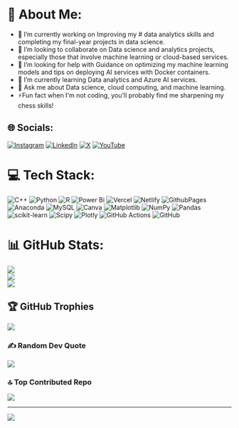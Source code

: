 # 💫 About Me:
- 🔭 I’m currently working on Improving my # data analytics skills and completing my final-year projects in data science.
- 🌱 I’m looking to collaborate on Data science and analytics projects, especially those that involve machine learning or cloud-based services.
- 👯 I’m looking for help with Guidance on optimizing my machine learning models and tips on deploying AI services with Docker containers.
- 🤔 I’m currently learning Data analytics and Azure AI services.
- 💬 Ask me about Data science, cloud computing, and machine learning.
- ⚡Fun fact when I'm not coding, you'll probably find me sharpening my chess skills!


## 🌐 Socials:
[![Instagram](https://img.shields.io/badge/Instagram-%23E4405F.svg?logo=Instagram&logoColor=white)](https://instagram.com/harsh_bajpay) [![LinkedIn](https://img.shields.io/badge/LinkedIn-%230077B5.svg?logo=linkedin&logoColor=white)](https://linkedin.com/in/Harsh-Bajpay) [![X](https://img.shields.io/badge/X-black.svg?logo=X&logoColor=white)](https://x.com/imharshbajpay) [![YouTube](https://img.shields.io/badge/YouTube-%23FF0000.svg?logo=YouTube&logoColor=white)](https://youtube.com/@CodeWithPandat) 

# 💻 Tech Stack:
![C++](https://img.shields.io/badge/c++-%2300599C.svg?style=flat&logo=c%2B%2B&logoColor=white) ![Python](https://img.shields.io/badge/python-3670A0?style=flat&logo=python&logoColor=ffdd54) ![R](https://img.shields.io/badge/r-%23276DC3.svg?style=flat&logo=r&logoColor=white) ![Power Bi](https://img.shields.io/badge/power_bi-F2C811?style=flat&logo=powerbi&logoColor=black) ![Vercel](https://img.shields.io/badge/vercel-%23000000.svg?style=flat&logo=vercel&logoColor=white) ![Netlify](https://img.shields.io/badge/netlify-%23000000.svg?style=flat&logo=netlify&logoColor=#00C7B7) ![GithubPages](https://img.shields.io/badge/github%20pages-121013?style=flat&logo=github&logoColor=white) ![Anaconda](https://img.shields.io/badge/Anaconda-%2344A833.svg?style=flat&logo=anaconda&logoColor=white) ![MySQL](https://img.shields.io/badge/mysql-4479A1.svg?style=flat&logo=mysql&logoColor=white) ![Canva](https://img.shields.io/badge/Canva-%2300C4CC.svg?style=flat&logo=Canva&logoColor=white) ![Matplotlib](https://img.shields.io/badge/Matplotlib-%23ffffff.svg?style=flat&logo=Matplotlib&logoColor=black) ![NumPy](https://img.shields.io/badge/numpy-%23013243.svg?style=flat&logo=numpy&logoColor=white) ![Pandas](https://img.shields.io/badge/pandas-%23150458.svg?style=flat&logo=pandas&logoColor=white) ![scikit-learn](https://img.shields.io/badge/scikit--learn-%23F7931E.svg?style=flat&logo=scikit-learn&logoColor=white) ![Scipy](https://img.shields.io/badge/SciPy-%230C55A5.svg?style=flat&logo=scipy&logoColor=%white) ![Plotly](https://img.shields.io/badge/Plotly-%233F4F75.svg?style=flat&logo=plotly&logoColor=white) ![GitHub Actions](https://img.shields.io/badge/github%20actions-%232671E5.svg?style=flat&logo=githubactions&logoColor=white) ![GitHub](https://img.shields.io/badge/github-%23121011.svg?style=flat&logo=github&logoColor=white)
# 📊 GitHub Stats:
![](https://github-readme-stats.vercel.app/api?username=Harsh-Bajpay&theme=dark&hide_border=false&include_all_commits=true&count_private=true)<br/>
![](https://github-readme-streak-stats.herokuapp.com/?user=Harsh-Bajpay&theme=dark&hide_border=false)<br/>
![](https://github-readme-stats.vercel.app/api/top-langs/?username=Harsh-Bajpay&theme=dark&hide_border=false&include_all_commits=true&count_private=true&layout=compact)

## 🏆 GitHub Trophies
![](https://github-profile-trophy.vercel.app/?username=Harsh-Bajpay&theme=dracula&no-frame=false&no-bg=false&margin-w=4)

### ✍️ Random Dev Quote
![](https://quotes-github-readme.vercel.app/api?type=horizontal&theme=merko)

### 🔝 Top Contributed Repo
![](https://github-contributor-stats.vercel.app/api?username=Harsh-Bajpay&limit=5&theme=dark&combine_all_yearly_contributions=true)

---
[![](https://visitcount.itsvg.in/api?id=Harsh-Bajpay&icon=5&color=7)](https://visitcount.itsvg.in)
